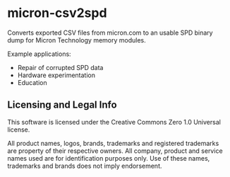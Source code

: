 # micron-csv2spd

Converts exported CSV files from micron.com to an usable SPD binary dump for Micron Technology memory modules.

Example applications:

- Repair of corrupted SPD data
- Hardware experimentation
- Education

## Licensing and Legal Info
This software is licensed under the Creative Commons Zero 1.0 Universal license.

All product names, logos, brands, trademarks and registered trademarks are property of their respective owners. All company, product and service names used are for identification purposes only. Use of these names, trademarks and brands does not imply endorsement.
